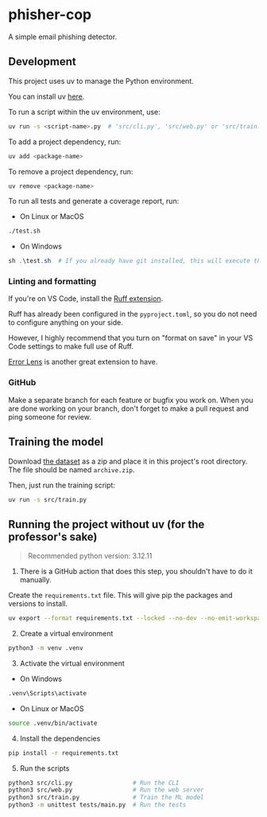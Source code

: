 # phisher-cop

A simple email phishing detector.

## Development

This project uses uv to manage the Python environment.

You can install uv [here](https://docs.astral.sh/uv/getting-started/installation/).

To run a script within the uv environment, use:

```bash
uv run -s <script-name>.py  # 'src/cli.py', 'src/web.py' or 'src/train.py'
```

To add a project dependency, run:

```bash
uv add <package-name>
```

To remove a project dependency, run:

```bash
uv remove <package-name>
```

To run all tests and generate a coverage report, run:

- On Linux or MacOS
```bash
./test.sh
```

- On Windows
```powershell
sh .\test.sh  # If you already have git installed, this will execute the script with Git Bash
```

### Linting and formatting

If you're on VS Code, install the [Ruff extension](https://marketplace.visualstudio.com/items?itemName=charliermarsh.ruff).

Ruff has already been configured in the `pyproject.toml`, so you do not need to configure anything on your side.

However, I highly recommend that you turn on "format on save" in your VS Code settings to make full use of Ruff.

[Error Lens](https://marketplace.visualstudio.com/items?itemName=usernamehw.errorlens) is another great extension to have.

### GitHub

Make a separate branch for each feature or bugfix you work on. When you are done working on your branch, don't forget to make a pull request and ping someone for review.

## Training the model

Download [the dataset](https://www.kaggle.com/datasets/beatoa/spamassassin-public-corpus) as a zip and place it in this project's root directory.
The file should be named `archive.zip`.

Then, just run the training script:

```bash
uv run -s src/train.py
```

## Running the project without uv (for the professor's sake)

> Recommended python version: 3.12.11

1.  There is a GitHub action that does this step, you shouldn't have to do it manually.

Create the `requirements.txt` file. This will give pip the packages and versions to install.

```bash
uv export --format requirements.txt --locked --no-dev --no-emit-workspace -o requirements.txt  # We run this command and send requirements.txt to the professor
```

2. Create a virtual environment

```bash
python3 -m venv .venv
```

3. Activate the virtual environment

- On Windows

```bash
.venv\Scripts\activate
```

- On Linux or MacOS
```bash
source .venv/bin/activate
```

4. Install the dependencies

```bash
pip install -r requirements.txt
```

5. Run the scripts

```bash
python3 src/cli.py                 # Run the CLI
python3 src/web.py                 # Run the web server
python3 src/train.py               # Train the ML model
python3 -m unittest tests/main.py  # Run the tests
```
